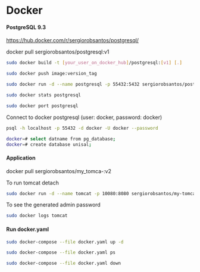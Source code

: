# Docker

#### PostgreSQL 9.3
https://hub.docker.com/r/sergiorobsantos/postgresql/

docker pull sergiorobsantos/postgresql:v1

```sh
sudo docker build -t [your_user_on_docker_hub]/postgresql:[v1] [.]
```

```sh
sudo docker push image:version_tag
```

```sh
sudo docker run -d --name postgresql -p 55432:5432 sergiorobsantos/postgresql:v1
```

```sh
sudo docker stats postgresql
```

```sh
sudo docker port postgresql
```
Connect to docker postgresql (user: docker, password: docker)
```sh
psql -h localhost -p 55432 -d docker -U docker --password

docker=# select datname from pg_database;
docker=# create database unisal;
```
#### Application
docker pull sergiorobsantos/my_tomca-:v2

To run tomcat detach
```sh
sudo docker run -d --name tomcat -p 10080:8080 sergiorobsantos/my-tomcat:v2
```

To see the generated admin password
```sh
sudo docker logs tomcat
```
#### Run docker.yaml
```sh
sudo docker-compose --file docker.yaml up -d
```

```sh
sudo docker-compose --file docker.yaml ps
```

```sh
sudo docker-compose --file docker.yaml down
```
